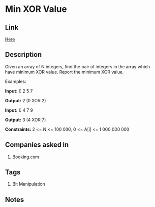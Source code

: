 # Min XOR Value

## Link

[Here](https://www.interviewbit.com/problems/min-xor-value/)

## Description

Given an array of N integers, find the pair of integers in the array which have minimum XOR value. Report the minimum XOR value.

Examples:

**Input:** 0 2 5 7

**Output:** 2 (0 XOR 2)

**Input:** 0 4 7 9

**Output:** 3 (4 XOR 7)

**Constraints:** 2 <= N <= 100 000, 0 <= A[i] <= 1 000 000 000

## Companies asked in

1. Booking.com

## Tags

1. Bit Manipulation

## Notes